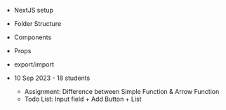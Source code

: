 - NextJS setup
- Folder Structure
- Components
- Props
- export/import


- 10 Sep 2023 - 18 students
    - Assignment: Difference between Simple Function & Arrow Function
    - Todo List: Input field + Add Button + List
